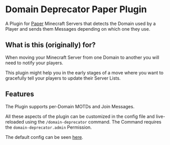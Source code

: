 # Domain Deprecator Paper Plugin

A Plugin for [Paper](https://papermc.io) Minecraft Servers that detects the Domain used by a Player and sends them Messages depending on which one they use.

## What is this (originally) for?

When moving your Minecraft Server from one Domain to another you will need to notify your players.<br>

This plugin might help you in the early stages of a move where you want to gracefully tell your players to update their Server Lists.

## Features

The Plugin supports per-Domain MOTDs and Join Messages.

All these aspects of the plugin can be customized in the config file and live-reloaded using the `/domain-deprecator` command.
The Command requires the `domain-deprecator.admin` Permission.

The default config can be seen [here](./src/main/resources/config.yml).
